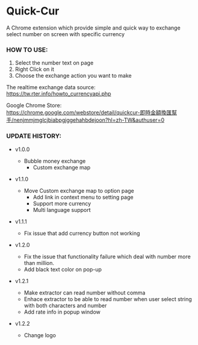 # Quick-Cur
A Chrome extension which provide simple and quick way to exchange select number on screen with specific currency

### HOW TO USE: ###
 1. Select the number text on page
 2. Right Click on it
 3. Choose the exchange action you want to make
    
The realtime exchange data source: https://tw.rter.info/howto_currencyapi.php

Google Chrome Store: 
    https://chrome.google.com/webstore/detail/quickcur-即時金額換匯幫手/nenjmmjmglcjbiabpgjggehahbdejoon?hl=zh-TW&authuser=0


### UPDATE HISTORY: ###

 * v1.0.0
   * Bubble money exchange
      * Custom exchange map
 * v1.1.0
   * Move Custom exchange map to option page
      * Add link in context menu to setting page
      * Support more currency
      * Multi language support
 * v1.1.1
   * Fix issue that add currency button not working

 * v1.2.0
   * Fix the issue that functionality failure which deal with number more than million.
   * Add black text color on pop-up  
 * v1.2.1
   * Make extractor can read number without comma
   * Enhace extractor to be able to read number when user select string with both characters and number
   * Add rate info in popup window
 * v1.2.2
   * Change logo